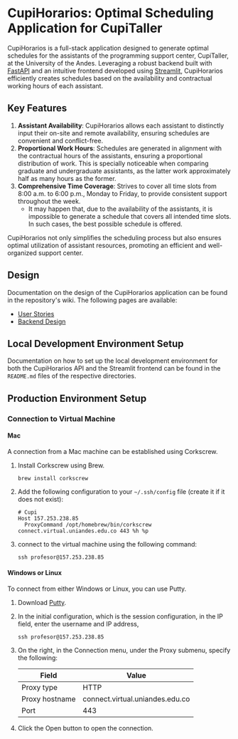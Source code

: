 # CupiHorarios: Optimal Scheduling Application for CupiTaller

CupiHorarios is a full-stack application designed to generate optimal schedules for the assistants of the programming support center, CupiTaller, at the University of the Andes. Leveraging a robust backend built with [FastAPI](https://fastapi.tiangolo.com/) and an intuitive frontend developed using [Streamlit](https://streamlit.io/), CupiHorarios efficiently creates schedules based on the availability and contractual working hours of each assistant.

## Key Features
1. **Assistant Availability**: CupiHorarios allows each assistant to distinctly input their on-site and remote availability, ensuring schedules are convenient and conflict-free.
2. **Proportional Work Hours**: Schedules are generated in alignment with the contractual hours of the assistants, ensuring a proportional distribution of work. This is specially noticeable when comparing graduate and undergraduate assistants, as the latter work approximately half as many hours as the former.
3. **Comprehensive Time Coverage**: Strives to cover all time slots from 8:00 a.m. to 6:00 p.m., Monday to Friday, to provide consistent support throughout the week. 
    - It may happen that, due to the availability of the assistants, it is impossible to generate a schedule that covers all intended time slots. In such cases, the best possible schedule is offered.

CupiHorarios not only simplifies the scheduling process but also ensures optimal utilization of assistant resources, promoting an efficient and well-organized support center.

## Design

Documentation on the design of the CupiHorarios application can be found in the repository's wiki. The following pages are available:

- [User Stories](https://github.com/fedemelo/cupi-horarios/wiki/User-Stories)
- [Backend Design](https://github.com/fedemelo/cupi-horarios/wiki/Backend-Design)


## Local Development Environment Setup

Documentation on how to set up the local development environment for both the CupiHorarios API and the Streamlit frontend can be found in the `README.md` files of the respective directories.

## Production Environment Setup

### Connection to Virtual Machine

#### Mac

A connection from a Mac machine can be established using Corkscrew. 

1. Install Corkscrew using Brew. 

    ```shell
    brew install corkscrew
    ```

2. Add the following configuration to your `~/.ssh/config` file (create it if it does not exist):

    ```shell
    # Cupi
    Host 157.253.238.85
      ProxyCommand /opt/homebrew/bin/corkscrew connect.virtual.uniandes.edu.co 443 %h %p
    ```

3. connect to the virtual machine using the following command:

    ```shell
    ssh profesor@157.253.238.85
    ```

#### Windows or Linux

To connect from either Windows or Linux, you can use Putty. 

1. Download [Putty](http://www.chiark.greenend.org.uk/~sgtatham/putty/download.html).
   
2. In the initial configuration, which is the session configuration, in the IP field, enter the username and IP address,
    ```shell
    ssh profesor@157.253.238.85
    ```
3. On the right, in the Connection menu, under the Proxy submenu, specify the following:
    
    | Field          | Value                           |
    | -------------- | ------------------------------- |
    | Proxy type     | HTTP                            |
    | Proxy hostname | connect.virtual.uniandes.edu.co |
    | Port           | 443                             |

4. Click the Open button to open the connection.